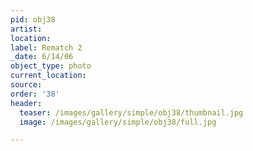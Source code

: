 ```yaml
---
pid: obj38
artist:
location:
label: Rematch 2
_date: 6/14/06
object_type: photo
current_location:
source:
order: '38'
header:
  teaser: /images/gallery/simple/obj38/thumbnail.jpg
  image: /images/gallery/simple/obj38/full.jpg

---
```

